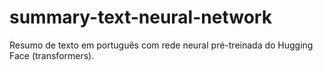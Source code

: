 # summary-text-neural-network
Resumo de texto em português com rede neural pré-treinada do Hugging Face (transformers).
